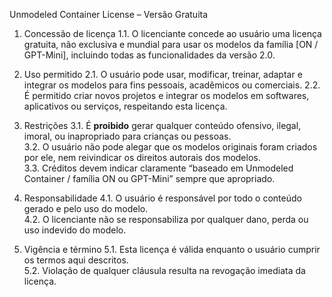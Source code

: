 Unmodeled Container License – Versão Gratuita

1. Concessão de licença
   1.1. O licenciante concede ao usuário uma licença gratuita, não exclusiva e mundial para usar os modelos da família [ON / GPT-Mini], incluindo todas as funcionalidades da versão 2.0.

2. Uso permitido
   2.1. O usuário pode usar, modificar, treinar, adaptar e integrar os modelos para fins pessoais, acadêmicos ou comerciais.
   2.2. É permitido criar novos projetos e integrar os modelos em softwares, aplicativos ou serviços, respeitando esta licença.

3. Restrições
   3.1. É **proibido** gerar qualquer conteúdo ofensivo, ilegal, imoral, ou inapropriado para crianças ou pessoas.  
   3.2. O usuário não pode alegar que os modelos originais foram criados por ele, nem reivindicar os direitos autorais dos modelos.  
   3.3. Créditos devem indicar claramente “baseado em Unmodeled Container / família ON ou GPT-Mini” sempre que apropriado.

4. Responsabilidade
   4.1. O usuário é responsável por todo o conteúdo gerado e pelo uso do modelo.  
   4.2. O licenciante não se responsabiliza por qualquer dano, perda ou uso indevido do modelo.

5. Vigência e término
   5.1. Esta licença é válida enquanto o usuário cumprir os termos aqui descritos.  
   5.2. Violação de qualquer cláusula resulta na revogação imediata da licença.
